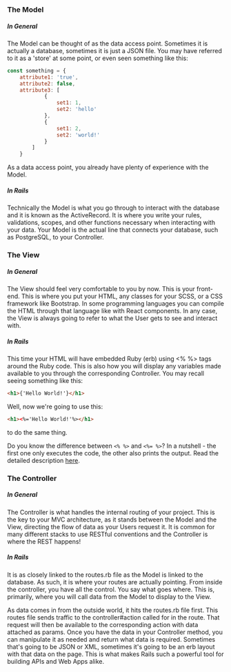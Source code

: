 
### The Model
##### In General
The Model can be thought of as the data access point. Sometimes it is actually a database, sometimes it is just a JSON file. You may have referred to it as a 'store' at some point, or even seen something like this:  
```js
const something = {
    attribute1: 'true',
    attribute2: false,
    attribute3: [
            {
                set1: 1,  
                set2: 'hello'
            },
            {
                set1: 2,
                set2: 'world!'
            }
        ]
    }
```  
As a data access point, you already have plenty of experience with the Model.

##### In Rails
Technically the Model is what you go through to interact with the database and it is known as the ActiveRecord. It is where you write your rules, validations, scopes, and other functions necessary when interacting with your data. Your Model is the actual line that connects your database, such as PostgreSQL, to your Controller.

### The View
##### In General
The View should feel very comfortable to you by now. This is your front-end. This is where you put your HTML, any classes for your SCSS, or a CSS framework like Bootstrap. In some programming languages you can compile the HTML through that language like with React components. In any case, the View is always going to refer to what the User gets to see and interact with.

##### In Rails
This time your HTML will have embedded Ruby (erb) using <% %> tags around the Ruby code. This is also how you will display any variables made available to you through the corresponding Controller. You may recall seeing something like this:  
```html
<h1>{'Hello World!'}</h1>
```  
Well, now we're going to use this:  
```html
<h1><%='Hello World!'%></h1>
```
 to do the same thing.
 
 Do you know the difference between `<% %>` and `<%= %>`? In a nutshell - the first one only executes the code, the other also prints the output. Read the detailed description [here](https://api.rubyonrails.org/classes/ActionView/Base.html).

### The Controller

##### In General
The Controller is what handles the internal routing of your project. This is the key to your MVC architecture, as it stands between the Model and the View, directing the flow of data as your Users request it. It is common for many different stacks to use RESTful conventions and the Controller is where the REST happens!

##### In Rails
It is as closely linked to the routes.rb file as the Model is linked to the database. As such, it is where your routes are actually pointing. From inside the controller, you have all the control. You say what goes where. This is, primarily, where you will call data from the Model to display to the View.

As data comes in from the outside world, it hits the routes.rb file first. This routes file sends traffic to the controller#action called for in the route. That request will then be available to the corresponding action with data attached as params. Once you have the data in your Controller method, you can manipulate it as needed and return what data is required. Sometimes that's going to be JSON or XML, sometimes it's going to be an erb layout with that data on the page. This is what makes Rails such a powerful tool for building APIs and Web Apps alike.

